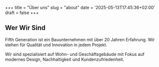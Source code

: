 +++
title = "Über uns"
slug = "about"
date = '2025-05-13T17:45:36+02:00'
draft = false
+++


## Wer Wir Sind

Fifth Generation ist ein Bauunternehmen mit über 20 Jahren Erfahrung. Wir stehen für Qualität und Innovation in jedem Projekt.

Wir sind spezialisiert auf Wohn- und Geschäftsgebäude mit Fokus auf modernes Design, Nachhaltigkeit und Kundenzufriedenheit.
